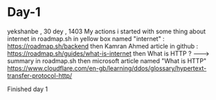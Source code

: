 # Day-1
yekshanbe , 30 dey , 1403
My actions
i started with some thing about internet in roadmap.sh in yellow box named "internet" :
https://roadmap.sh/backend
then
Kamran Ahmed article in github :
https://roadmap.sh/guides/what-is-internet
then
What is HTTP ?    --->     summary in roadmap.sh
then
microsoft article named "What is HTTP"
https://www.cloudflare.com/en-gb/learning/ddos/glossary/hypertext-transfer-protocol-http/

Finished day 1

